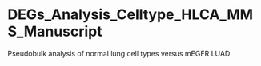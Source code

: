 # DEGs_Analysis_Celltype_HLCA_MMS_Manuscript
Pseudobulk analysis of normal lung cell types versus mEGFR LUAD
